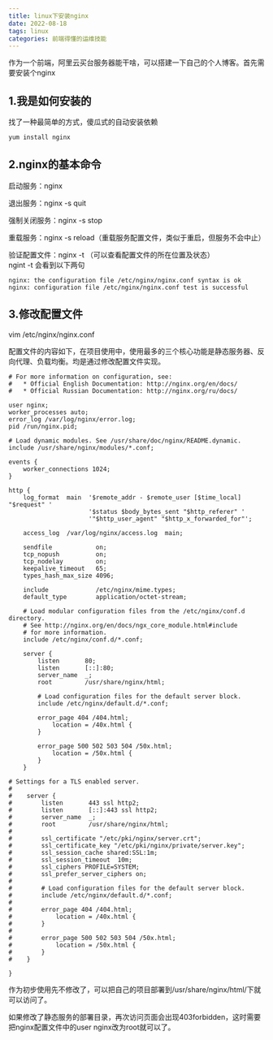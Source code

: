 ```yaml
---
title: linux下安装nginx
date: 2022-08-18
tags: linux
categories: 前端得懂的运维技能
---
```

作为一个前端，阿里云买台服务器能干啥，可以搭建一下自己的个人博客。首先需要安装个nginx
## 1.我是如何安装的
找了一种最简单的方式，傻瓜式的自动安装依赖
```zsh
yum install nginx
```
## 2.nginx的基本命令
启动服务：nginx

退出服务：nginx -s quit

强制关闭服务：nginx -s stop

重载服务：nginx -s reload（重载服务配置文件，类似于重启，但服务不会中止）

验证配置文件：nginx -t （可以查看配置文件的所在位置及状态）<br>
ngint -t 会看到以下两句
```
nginx: the configuration file /etc/nginx/nginx.conf syntax is ok
nginx: configuration file /etc/nginx/nginx.conf test is successful
```

## 3.修改配置文件
vim /etc/nginx/nginx.conf

配置文件的内容如下，在项目使用中，使用最多的三个核心功能是静态服务器、反向代理、负载均衡。均是通过修改配置文件实现。
```
# For more information on configuration, see:
#   * Official English Documentation: http://nginx.org/en/docs/
#   * Official Russian Documentation: http://nginx.org/ru/docs/

user nginx;
worker_processes auto;
error_log /var/log/nginx/error.log;
pid /run/nginx.pid;

# Load dynamic modules. See /usr/share/doc/nginx/README.dynamic.
include /usr/share/nginx/modules/*.conf;

events {
    worker_connections 1024;
}

http {
    log_format  main  '$remote_addr - $remote_user [$time_local] "$request" '
                      '$status $body_bytes_sent "$http_referer" '
                      '"$http_user_agent" "$http_x_forwarded_for"';

    access_log  /var/log/nginx/access.log  main;

    sendfile            on;
    tcp_nopush          on;
    tcp_nodelay         on;
    keepalive_timeout   65;
    types_hash_max_size 4096;

    include             /etc/nginx/mime.types;
    default_type        application/octet-stream;

    # Load modular configuration files from the /etc/nginx/conf.d directory.
    # See http://nginx.org/en/docs/ngx_core_module.html#include
    # for more information.
    include /etc/nginx/conf.d/*.conf;

    server {
        listen       80;
        listen       [::]:80;
        server_name  _;
        root         /usr/share/nginx/html;

        # Load configuration files for the default server block.
        include /etc/nginx/default.d/*.conf;

        error_page 404 /404.html;
            location = /40x.html {
        }

        error_page 500 502 503 504 /50x.html;
            location = /50x.html {
        }
    }

# Settings for a TLS enabled server.
#
#    server {
#        listen       443 ssl http2;
#        listen       [::]:443 ssl http2;
#        server_name  _;
#        root         /usr/share/nginx/html;
#
#        ssl_certificate "/etc/pki/nginx/server.crt";
#        ssl_certificate_key "/etc/pki/nginx/private/server.key";
#        ssl_session_cache shared:SSL:1m;
#        ssl_session_timeout  10m;
#        ssl_ciphers PROFILE=SYSTEM;
#        ssl_prefer_server_ciphers on;
#
#        # Load configuration files for the default server block.
#        include /etc/nginx/default.d/*.conf;
#
#        error_page 404 /404.html;
#            location = /40x.html {
#        }
#
#        error_page 500 502 503 504 /50x.html;
#            location = /50x.html {
#        }
#    }

}
```
作为初步使用先不修改了，可以把自己的项目部署到/usr/share/nginx/html/下就可以访问了。

如果修改了静态服务的部署目录，再次访问页面会出现403forbidden，这时需要把nginx配置文件中的user nginx改为root就可以了。

